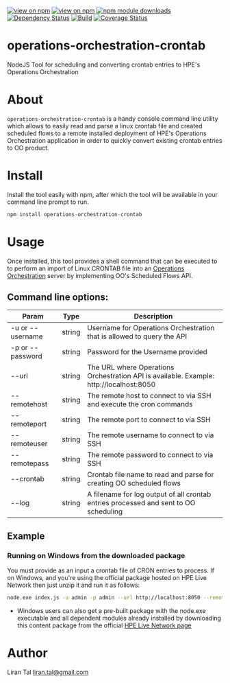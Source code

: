 [![view on npm](http://img.shields.io/npm/v/operations-orchestration-crontab.svg)](https://www.npmjs.org/package/operations-orchestration-crontab)
[![view on npm](http://img.shields.io/npm/l/operations-orchestration-crontab.svg)](https://www.npmjs.org/package/operations-orchestration-crontab)
[![npm module downloads](http://img.shields.io/npm/dt/operations-orchestration-crontab.svg)](https://www.npmjs.org/package/operations-orchestration-crontab)
[![Dependency Status](https://david-dm.org/lirantal/operations-orchestration-crontab.svg)](https://david-dm.org/lirantal/operations-orchestration-crontab)
[![Build](https://travis-ci.org/lirantal/operations-orchestration-crontab.svg?branch=master)](https://travis-ci.org/lirantal/operations-orchestration-crontab)
[![Coverage Status](https://coveralls.io/repos/lirantal/operations-orchestration-crontab/badge.svg?branch=master&service=github)](https://coveralls.io/github/lirantal/operations-orchestration-crontab?branch=master)

# operations-orchestration-crontab
NodeJS Tool for scheduling and converting crontab entries to HPE's Operations Orchestration

# About
`operations-orchestration-crontab` is a handy console command line utility which allows to easily read and parse a linux crontab file and created scheduled flows to a remote installed deployment of HPE's Operations Orchestration application in order to quickly convert existing crontab entries to OO product.

# Install
Install the tool easily with npm, after which the tool will be available in your command line prompt to run.

```javascript
npm install operations-orchestration-crontab
```

# Usage
Once installed, this tool provides a shell command that can be executed to to perform an import of Linux CRONTAB file into an [Operations Orchestration](https://hpln.hpe.com/group/operations-orchestration) server by implementing OO's Scheduled Flows API.

## Command line options:
| Param | Type | Description |
| --- | --- | --- |
| -u or --username | string | Username for Operations Orchestration that is allowed to query the API |
| -p or --password | string | Password for the Username provided |
| --url | string | The URL where Operations Orchestration API is available. Example: http://localhost:8050 |
| --remotehost | string | The remote host to connect to via SSH and execute the cron commands |
| --remoteport | string | The remote port to connect to via SSH |
| --remoteuser | string | The remote username to connect to via SSH |
| --remotepass | string | The remote password to connect to via SSH |
| --crontab | string| Crontab file name to read and parse for creating OO scheduled flows  |
| --log | string | A filename for log output of all crontab entries processed and sent to OO scheduling |

## Example 

### Running on Windows from the downloaded package

You must provide as an input a crontab file of CRON entries to process.
If on Windows, and you're using the official package hosted on HPE Live Network then just unzip it and run it as follows:
```bash
node.exe index.js -u admin -p admin --url http://localhost:8050 --remotehost mylinux.server.com --remoteport 22 --remoteuser root --remotepass root --crontab /tmp/crontab.txt
```

* Windows users can also get a pre-built package with the node.exe executable and all dependent modules already installed by downloading this content package from the official [HPE Live Network page](https://hpln.hpe.com/contentoffering/operations-orchestration-backup-tool-importexport)


# Author
Liran Tal <liran.tal@gmail.com>
